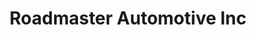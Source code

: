---
title: "Roadmaster Automotive Inc"
url: /indianapolis/roadmaster-automotive-inc/
shop: Autowerkstatt
---